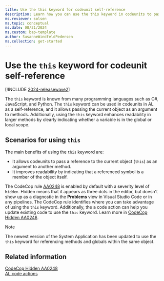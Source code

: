 ```yaml
---
title: Use the this keyword for codeunit self-reference
description: Learn how you can use the this keyword in codeunits to pass a reference to itself and improve readability of code.
ms.reviewer: solsen
ms.topic: conceptual
ms.date: 08/21/2024
ms.custom: bap-template
author: SusanneWindfeldPedersen
ms.collection: get-started
---
```


# Use the `this` keyword for codeunit self-reference

[!INCLUDE [2024-releasewave2](../includes/2024-releasewave2.md)]

The `this` keyword is known from many programming languages such as C#, JavaScript, and Python. The `this` keyword can be used in codeunits in AL as a self-reference, and it allows passing the current object as an argument to methods. Additionally, using the `this` keyword enhances readability in larger methods by clearly indicating whether a variable is in the global or local scope.

## Scenarios for using `this`

The main benefits of using the `this` keyword are:

- It allows codeunits to pass a reference to the current object (`this`) as an argument to another method.
- It improves readability by indicating that a referenced symbol is a member of the object itself.

The CodeCop rule [AA0248](analyzers/codecop-aa0248.md) is enabled by default with a severity level of `hidden`. Hidden means that it appears as three dots in the editor, but doesn't show up as a diagnostic in the **Problems** view in Visual Studio Code or in any pipelines. The CodeCop rule identifies where you can take advantage of using the `this` keyword. Additionally, the a code action can help you update existing code to use the `this` keyword. Learn more in [CodeCop Hidden AA0248](analyzers/codecop-aa0248.md).

> [!NOTE]  
> The newest version of the System Application has been updated to use the `this` keyword for referencing methods and globals within the same object.

## Related information

[CodeCop Hidden AA0248](analyzers/codecop-aa0248.md)  
[AL code actions](devenv-code-actions.md)
